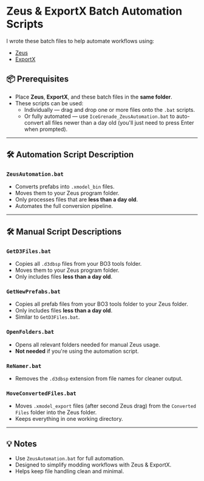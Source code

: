 # Zeus & ExportX Batch Automation Scripts

I wrote these batch files to help automate workflows using:
- [Zeus](https://github.com/Scobalula/Zeus)
- [ExportX](https://github.com/dtzxporter/ExportX)

## 📦 Prerequisites

- Place **Zeus**, **ExportX**, and these batch files in the **same folder**.
- These scripts can be used:
  - Individually — drag and drop one or more files onto the `.bat` scripts.
  - Or fully automated — use `IceGrenade_ZeusAutomation.bat` to auto-convert all files newer than a day old (you'll just need to press Enter when prompted).

---

## 🛠 Automation Script Description

### `ZeusAutomation.bat`
- Converts prefabs into `.xmodel_bin` files.
- Moves them to your Zeus program folder.
- Only processes files that are **less than a day old**.
- Automates the full conversion pipeline.

---
## 🛠 Manual Script Descriptions

### `GetD3Files.bat`
- Copies all `.d3dbsp` files from your BO3 tools folder.
- Moves them to your Zeus program folder.
- Only includes files **less than a day old**.

### `GetNewPrefabs.bat`
- Copies all prefab files from your BO3 tools folder to your Zeus folder.
- Only includes files **less than a day old**.
- Similar to `GetD3Files.bat`.

### `OpenFolders.bat`
- Opens all relevant folders needed for manual Zeus usage.
- **Not needed** if you're using the automation script.

### `ReNamer.bat`
- Removes the `.d3dbsp` extension from file names for cleaner output.

### `MoveConvertedFiles.bat`
- Moves `.xmodel_export` files (after second Zeus drag) from the `Converted Files` folder into the Zeus folder.
- Keeps everything in one working directory.

---

## 💡 Notes

- Use `ZeusAutomation.bat` for full automation.
- Designed to simplify modding workflows with Zeus & ExportX.
- Helps keep file handling clean and minimal.

